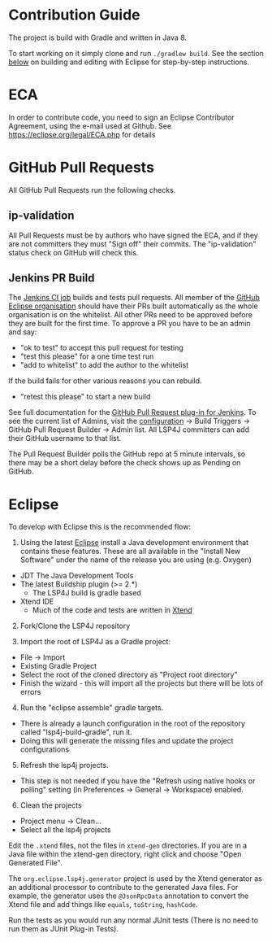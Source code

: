 # Contribution Guide

The project is build with Gradle and written in Java 8.

To start working on it simply clone and run `./gradlew build`. See the section [below](#Eclipse) on building and editing with Eclipse for step-by-step instructions.

# ECA

In order to contribute code, you need to sign an Eclipse Contributor Agreement, using the e-mail used at Github.
See https://eclipse.org/legal/ECA.php for details

# GitHub Pull Requests

All GitHub Pull Requests run the following checks.

## ip-validation

All Pull Requests must be by authors who have signed the ECA, and if they are not committers they must "Sign off" their commits. The "ip-validation" status check on GitHub will check this.

## Jenkins PR Build

The [Jenkins CI job](https://ci.eclipse.org/lsp4j/job/lsp4j-github-pullrequests/) builds and tests pull requests. All member of the [GitHub Eclipse organisation](https://github.com/orgs/eclipse/people) should have their PRs built automatically as the whole organisation is on the whitelist. All other PRs need to be approved before they are built for the first time. To approve a PR you have to be an admin and say:

* "ok to test" to accept this pull request for testing
* "test this please" for a one time test run
* "add to whitelist" to add the author to the whitelist

If the build fails for other various reasons you can rebuild.

* "retest this please" to start a new build

See full documentation for the [GitHub Pull Request plug-in for Jenkins](https://wiki.jenkins.io/display/JENKINS/GitHub+pull+request+builder+plugin). To see the current list of Admins, visit the [configuration](https://ci.eclipse.org/lsp4j/job/lsp4j-github-pullrequests/configure) -> Build Triggers -> GitHub Pull Request Builder -> Admin list. All LSP4J committers can add their GitHub username to that list.

The Pull Request Builder polls the GitHub repo at 5 minute intervals, so there may be a short delay before the check shows up as Pending on GitHub.

# Eclipse

To develop with Eclipse this is the recommended flow:

1. Using the latest [Eclipse](https://www.eclipse.org/downloads/) install a Java development environment that contains these features. These are all available in the "Install New Software" under the name of the release you are using (e.g. Oxygen)
- JDT The Java Development Tools
- The latest Buildship plugin  (>= 2.\*) 
  - The LSP4J build is gradle based
- Xtend IDE
  - Much of the code and tests are written in [Xtend](https://www.eclipse.org/xtend/)

2. Fork/Clone the LSP4J repository

3. Import the root of LSP4J as a Gradle project:
  - File -> Import
  - Existing Gradle Project
  - Select the root of the cloned directory as "Project root directory"
  - Finish the wizard - this will import all the projects but there will be lots of errors

4. Run the "eclipse assemble" gradle targets.
  - There is already a launch configuration in the root of the repository called "lsp4j-build-gradle", run it.
  - Doing this will generate the missing files and update the project configurations

5. Refresh the lsp4j projects.
  - This step is not needed if you have the "Refresh using native hooks or polling" setting (in Preferences -> General -> Workspace) enabled.

6. Clean the projects
  - Project menu -> Clean...
  - Select all the lsp4j projects

Edit the `.xtend` files, not the files in `xtend-gen` directories. If you are in a Java file within the xtend-gen directory, right click and choose "Open Generated File".

The `org.eclipse.lsp4j.generator` project is used by the Xtend generator as an additional processor to contribute to the generated Java files. For example, the generator uses the `@JsonRpcData` annotation to convert the Xtend file and add things like `equals`, `toString`, `hashCode`.

Run the tests as you would run any normal JUnit tests (There is no need to run them as JUnit Plug-in Tests).
